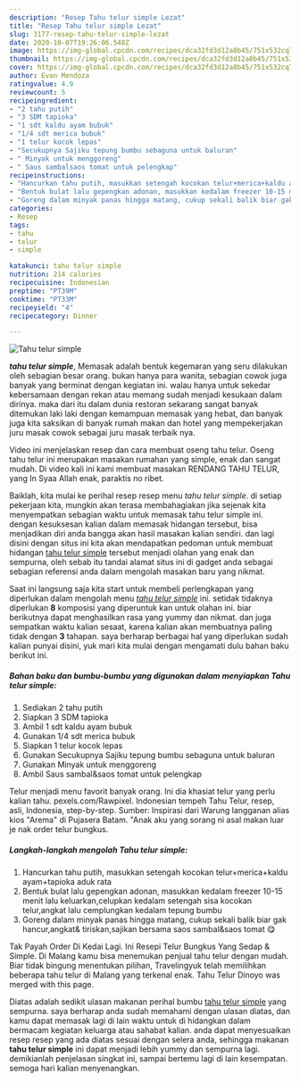 ```yaml
---
description: "Resep Tahu telur simple Lezat"
title: "Resep Tahu telur simple Lezat"
slug: 3177-resep-tahu-telur-simple-lezat
date: 2020-10-07T19:26:06.548Z
image: https://img-global.cpcdn.com/recipes/dca32fd3d12a8b45/751x532cq70/tahu-telur-simple-foto-resep-utama.jpg
thumbnail: https://img-global.cpcdn.com/recipes/dca32fd3d12a8b45/751x532cq70/tahu-telur-simple-foto-resep-utama.jpg
cover: https://img-global.cpcdn.com/recipes/dca32fd3d12a8b45/751x532cq70/tahu-telur-simple-foto-resep-utama.jpg
author: Evan Mendoza
ratingvalue: 4.9
reviewcount: 5
recipeingredient:
- "2 tahu putih"
- "3 SDM tapioka"
- "1 sdt kaldu ayam bubuk"
- "1/4 sdt merica bubuk"
- "1 telur kocok lepas"
- "Secukupnya Sajiku tepung bumbu sebaguna untuk baluran"
- " Minyak untuk menggoreng"
- " Saus sambalsaos tomat untuk pelengkap"
recipeinstructions:
- "Hancurkan tahu putih, masukkan setengah kocokan telur+merica+kaldu ayam+tapioka aduk rata"
- "Bentuk bulat lalu gepengkan adonan, masukkan kedalam freezer 10-15 menit lalu keluarkan,celupkan kedalam setengah sisa kocokan telur,angkat lalu cemplungkan kedalam tepung bumbu"
- "Goreng dalam minyak panas hingga matang, cukup sekali balik biar gak hancur,angkat&amp; tiriskan,sajikan bersama saos sambal&amp;saos tomat 😋"
categories:
- Resep
tags:
- tahu
- telur
- simple

katakunci: tahu telur simple 
nutrition: 214 calories
recipecuisine: Indonesian
preptime: "PT39M"
cooktime: "PT33M"
recipeyield: "4"
recipecategory: Dinner

---
```



![Tahu telur simple](https://img-global.cpcdn.com/recipes/dca32fd3d12a8b45/751x532cq70/tahu-telur-simple-foto-resep-utama.jpg)

<b><i>tahu telur simple</i></b>, Memasak adalah bentuk kegemaran yang seru dilakukan oleh sebagian besar orang. bukan hanya para wanita, sebagian cowok juga banyak yang berminat dengan kegiatan ini. walau hanya untuk sekedar kebersamaan dengan rekan atau memang sudah menjadi kesukaan dalam dirinya. maka dari itu dalam dunia restoran sekarang sangat banyak ditemukan laki laki dengan kemampuan memasak yang hebat, dan banyak juga kita saksikan di banyak rumah makan dan hotel yang mempekerjakan juru masak cowok sebagai juru masak terbaik nya.

Video ini menjelaskan resep dan cara membuat oseng tahu telur. Oseng tahu telur ini merupakan masakan rumahan yang simple, enak dan sangat mudah. Di video kali ini kami membuat masakan RENDANG TAHU TELUR, yang In Syaa Allah enak, paraktis no ribet.

Baiklah, kita mulai ke perihal resep resep menu <i>tahu telur simple</i>. di setiap pekerjaan kita, mungkin akan terasa membahagiakan jika sejenak kita menyempatkan sebagian waktu untuk memasak tahu telur simple ini. dengan kesuksesan kalian dalam memasak hidangan tersebut, bisa menjadikan diri anda bangga akan hasil masakan kalian sendiri. dan lagi disini dengan situs ini kita akan mendapatkan pedoman untuk membuat hidangan <u>tahu telur simple</u> tersebut menjadi olahan yang enak dan sempurna, oleh sebab itu tandai alamat situs ini di gadget anda sebagai sebagian referensi anda dalam mengolah masakan baru yang nikmat.


Saat ini langsung saja kita start untuk membeli perlengkapan yang diperlukan dalam mengolah menu <u><i>tahu telur simple</i></u> ini. setidak tidaknya diperlukan <b>8</b> komposisi yang diperuntuk kan untuk olahan ini. biar berikutnya dapat menghasilkan rasa yang yummy dan nikmat. dan juga sempatkan waktu kalian sesaat, karena kalian akan membuatnya paling tidak dengan <b>3</b> tahapan. saya berharap berbagai hal yang diperlukan sudah kalian punyai disini, yuk mari kita mulai dengan mengamati dulu bahan baku berikut ini.

<!--inarticleads1-->

##### Bahan baku dan bumbu-bumbu yang digunakan dalam menyiapkan Tahu telur simple:

1. Sediakan 2 tahu putih
1. Siapkan 3 SDM tapioka
1. Ambil 1 sdt kaldu ayam bubuk
1. Gunakan 1/4 sdt merica bubuk
1. Siapkan 1 telur kocok lepas
1. Gunakan Secukupnya Sajiku tepung bumbu sebaguna untuk baluran
1. Gunakan  Minyak untuk menggoreng
1. Ambil  Saus sambal&amp;saos tomat untuk pelengkap


Telur menjadi menu favorit banyak orang. Ini dia khasiat telur yang perlu kalian tahu. pexels.com/Rawpixel. Indonesian tempeh Tahu Telur, resep, asli, Indonesia, step-by-step. Sumber: Inspirasi dari Warung langganan alias kios &#34;Arema&#34; di Pujasera Batam. &#34;Anak aku yang sorang ni asal makan luar je nak order telur bungkus. 

<!--inarticleads2-->

##### Langkah-langkah mengolah Tahu telur simple:

1. Hancurkan tahu putih, masukkan setengah kocokan telur+merica+kaldu ayam+tapioka aduk rata
1. Bentuk bulat lalu gepengkan adonan, masukkan kedalam freezer 10-15 menit lalu keluarkan,celupkan kedalam setengah sisa kocokan telur,angkat lalu cemplungkan kedalam tepung bumbu
1. Goreng dalam minyak panas hingga matang, cukup sekali balik biar gak hancur,angkat&amp; tiriskan,sajikan bersama saos sambal&amp;saos tomat 😋


Tak Payah Order Di Kedai Lagi. Ini Resepi Telur Bungkus Yang Sedap &amp; Simple. Di Malang kamu bisa menemukan penjual tahu telur dengan mudah. Biar tidak bingung menentukan pilihan, Travelingyuk telah memilihkan beberapa tahu telur di Malang yang terkenal enak. Tahu Telur Dinoyo was merged with this page. 

Diatas adalah sedikit ulasan makanan perihal bumbu <u>tahu telur simple</u> yang sempurna. saya berharap anda sudah memahami dengan ulasan diatas, dan kamu dapat memasak lagi di lain waktu untuk di hidangkan dalam bermacam kegiatan keluarga atau sahabat kalian. anda dapat menyesuaikan resep resep yang ada diatas sesuai dengan selera anda, sehingga makanan <b>tahu telur simple</b> ini dapat menjadi lebih yummy dan sempurna lagi. demikianlah penjelasan singkat ini, sampai bertemu lagi di lain kesempatan. semoga hari kalian menyenangkan.
